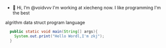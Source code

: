 - 👋 Hi, I’m @voidvvv
I'm working at xiecheng now.
I like programming
I'm the best

algrithm data struct  program language

```java
  public static void main(String[] args){
    System.out.print("Hello Wordl,I'm zkj");
  }
```
<!---
voidvvv/voidvvv is a ✨ special ✨ repository because its `README.md` (this file) appears on your GitHub profile.
You can click the Preview link to take a look at your changes.
--->
